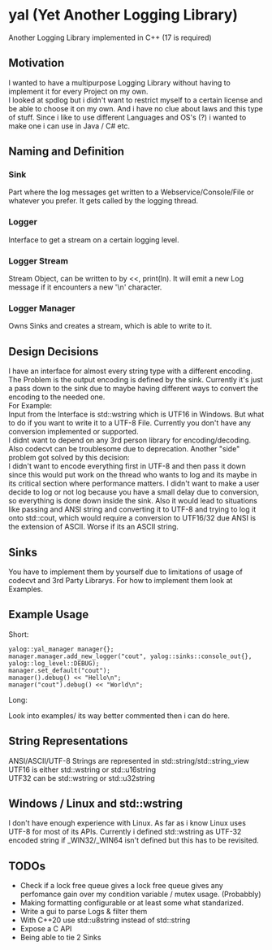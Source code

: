 # yal (Yet Another Logging Library)

Another Logging Library implemented in C++ (17 is required)

## Motivation

I wanted to have a multipurpose Logging Library without having to implement it for every Project on my own.  
I looked at spdlog but i didn't want to restrict myself to a certain license and be able to choose it on my own. And i have no clue about laws and this type of stuff. Since i like to use different Languages and OS's (?) i wanted to make one i can use in Java / C# etc.

## Naming and Definition
### Sink
Part where the log messages get written to a Webservice/Console/File or whatever you prefer. It gets called by the logging thread.
### Logger
Interface to get a stream on a certain logging level.
### Logger Stream
Stream Object, can be written to by <<, print(ln). It will emit a new Log message if it encounters a new '\n' character.
### Logger Manager
Owns Sinks and creates a stream, which is able to write to it.

## Design Decisions
I have an interface for almost every string type with a different encoding.  
The Problem is the output encoding is defined by the sink. Currently it's just a pass down to the sink due to maybe having different ways to convert the encoding to the needed one.  
For Example:  
Input from the Interface is std::wstring which is UTF16 in Windows. But what to do if you want to write it to a UTF-8 File.
Currently you don't have any conversion implemented or supported.  
I didnt want to depend on any 3rd person library for encoding/decoding. Also codecvt can be troublesome due to deprecation.
Another "side" problem got solved by this decision:  
I didn't want to encode everything first in UTF-8 and then pass it down since this would put work on the thread who wants to log and its maybe in its critical section where performance matters. I didn't want to make a user decide to log or not log because you have a small delay due to conversion, so everything is done down inside the sink. Also it would lead to situations like passing and ANSI string and converting it to UTF-8 and trying to log it onto std::cout, which would require a conversion to UTF16/32 due ANSI is the extension of ASCII. Worse if its an ASCII string.

## Sinks 
You have to implement them by yourself due to limitations of usage of codecvt and 3rd Party Librarys. For how to implement them look at Examples.

## Example Usage
Short:
```
yalog::yal_manager manager{};
manager.manager.add_new_logger("cout", yalog::sinks::console_out{}, yalog::log_level::DEBUG);
manager.set_default("cout");
manager().debug() << "Hello\n";
manager("cout").debug() << "World\n";
```

Long:

Look into examples/ its way better commented then i can do here.

## String Representations

ANSI/ASCII/UTF-8 Strings are represented in std::string/std::string_view  
UTF16 is either std::wstring or std::u16string  
UTF32 can be std::wstring or std::u32string  

## Windows / Linux and std::wstring

I don't have enough experience with Linux. As far as i know Linux uses UTF-8 for most of its APIs. Currently i defined std::wstring as UTF-32 encoded string if _WIN32/_WIN64 isn't defined but this has to be revisited.

## TODOs

- Check if a lock free queue gives a lock free queue gives any perfomance gain over my condition variable / mutex usage. (Probabbly)
- Making formatting configurable or at least some what standarized.
- Write a gui to parse Logs & filter them
- With C++20 use std::u8string instead of std::string
- Expose a C API
- Being able to tie 2 Sinks
